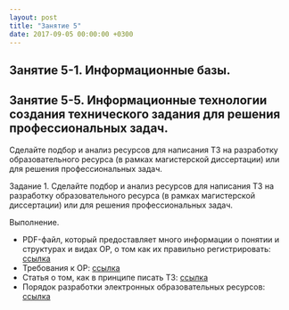 ```yaml
---
layout: post
title: "Занятие 5"
date: 2017-09-05 00:00:00 +0300
---
```

## Занятие 5-1. Информационные базы.

## Занятие 5-5. Информационные технологии создания технического задания для решения профессиональных задач.
Сделайте подбор и анализ ресурсов для написания ТЗ на разработку образовательного ресурса (в рамках магистерской диссертации) или для решения профессиональных задач.

Задание 1.
Сделайте подбор и анализ ресурсов для написания ТЗ на разработку образовательного ресурса (в рамках магистерской диссертации) или для решения профессиональных задач.

Выполнение.
* PDF-файл, который предоставляет много информации о понятии и структурах и видах ОР, о том как их правильно регистрировать: [ссылка](http://dikt-dzer.ucoz.ru/metodicheskie_rekomendacii_k_razrabotke_ehor.pdf)
* Требования к ОР: [ссылка](http://kpfu.ru/docs/F939875832/et.pdf)
* Статья о том, как в принципе писать ТЗ: [ссылка](https://habrahabr.ru/post/138749)
* Порядок разработки электронных образовательных ресурсов: [ссылка](http://www.intuit.ru/studies/courses/12103/1165/lecture/19311?page=1)

